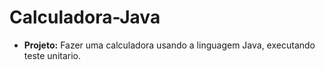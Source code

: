 # Calculadora-Java

- __Projeto:__ Fazer uma calculadora usando a linguagem Java, executando teste unitario.
